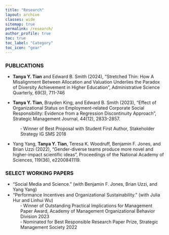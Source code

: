 ```yaml
---
title: "Research"
layout: archive
classes: wide
sitemap: true
permalink: /research/
author_profile: true
toc: true
toc_label: "Category"
toc_icon: "gear"
---
```


### PUBLICATIONS
- <strong>Tanya Y. Tian</strong> and Edward B. Smith (2024), “Stretched Thin: How A Misalignment Between Allocation and Valuation Underlies the Paradox of Diversity Achievement in Higher Education”, Administrative Science Quarterly, 69(3), 711-746
  <br>
  
- <strong>Tanya Y. Tian</strong>, Brayden King, and Edward B. Smith (2023), “Effect of Organizational Status on Employment-related Corporate Social Responsibility: Evidence from a Regression Discontinuity Approach”, Strategic Management Journal, 44(12), 2833-2857.
  <br>
  <ol>
  &hyphen; Winner of Best Proposal with Student First Author, Stakeholder Strategy IG SMS 2018
  </ol>

- Yang Yang, <strong>Tanya Y. Tian</strong>, Teresa K. Woodruff, Benjamin F. Jones, and Brian Uzzi (2022), “Gender-diverse teams produce more novel and higher-impact scientific ideas”, Proceedings of the National Academy of Sciences, 119(36), e2200841119.

### SELECT WORKING PAPERS
- “Social Media and Science.” (with Benjamin F. Jones, Brian Uzzi, and Yang Yang)
- “Performance Incentives and Organizational Sustainability.” (with Julia Hur and Linhui Wu)
  <br>
  <ol>
  &hyphen; Winner of Outstanding Practical Implications for Management Paper Award, Academy of Management Organizational Behavior Division 2023
  <br>  
  &hyphen; Nominated for Best Responsible Research Paper Prize, Strategic Management Society 2022  
  </ol>
